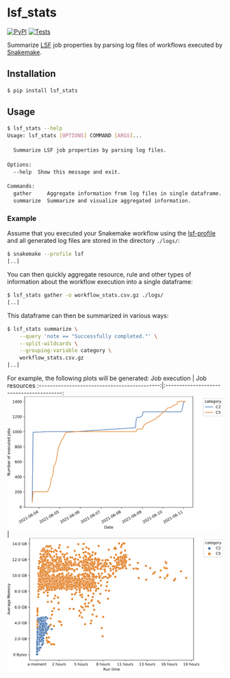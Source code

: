 # lsf_stats

[![PyPI](https://img.shields.io/pypi/v/lsf_stats.svg?style=flat)](https://pypi.python.org/pypi/lsf_stats)
[![Tests](https://github.com/kpj/lsf_stats/workflows/Tests/badge.svg)](https://github.com/kpj/lsf_stats/actions)

Summarize [LSF](https://www.ibm.com/support/pages/what-lsf-cluster) job properties by parsing log files of workflows executed by [Snakemake](https://github.com/snakemake/snakemake/).


## Installation

```python
$ pip install lsf_stats
```


## Usage

```bash
$ lsf_stats --help
Usage: lsf_stats [OPTIONS] COMMAND [ARGS]...

  Summarize LSF job properties by parsing log files.

Options:
  --help  Show this message and exit.

Commands:
  gather     Aggregate information from log files in single dataframe.
  summarize  Summarize and visualize aggregated information.
```

### Example

Assume that you executed your Snakemake workflow using the [lsf-profile](https://github.com/Snakemake-Profiles/lsf) and all generated log files are stored in the directory `./logs/`:
```bash
$ snakemake --profile lsf
[..]
```

You can then quickly aggregate resource, rule and other types of information about the workflow execution into a single dataframe:
```bash
$ lsf_stats gather -o workflow_stats.csv.gz ./logs/
[..]
```

This dataframe can then be summarized in various ways:
```bash
$ lsf_stats summarize \
    --query 'note == "Successfully completed."' \
    --split-wildcards \
    --grouping-variable category \
    workflow_stats.csv.gz
[..]
```

For example, the following plots will be generated:
Job execution                                 |  Job resources
:--------------------------------------------:|:----------------------------------------:
![Job execution](gallery/job_completions.png) | ![Job resources](gallery/scatterplot.png)
